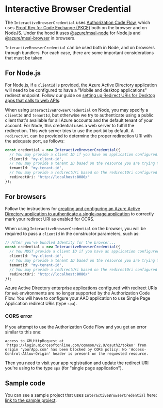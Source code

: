 # Interactive Browser Credential

The `InteractiveBrowserCredential` uses [Authorization Code Flow][AuthCodeFlow], which uses [Proof Key for Code Exchange (PKCE)](https://tools.ietf.org/html/rfc7636) both on the browser and on NodeJS. Under the hood it uses [@azure/msal-node](https://www.npmjs.com/package/@azure/msal-node) for Node.js and [@azure/msal-browser](https://www.npmjs.com/package/@azure/msal-browser) in browsers.

`InteractiveBrowserCredential` can be used both in Node, and on browsers through bundlers. For each case, there are some important considerations that must be taken.

## For Node.js

For Node.js, if a `clientId` is provided, the Azure Active Directory application will need to be configured to have a "Mobile and desktop applications" redirect endpoint. Follow our guide on [setting up Redirect URIs for Desktop apps that calls to web APIs](https://docs.microsoft.com/azure/active-directory/develop/scenario-desktop-app-registration#redirect-uris).

When using `InteractiveBrowserCredential` on Node, you may specify a `clientId` and `tenantId`, but otherwise we try to authenticate using a public client that's available for all Azure accounts and the default tenant of your account. For Node, this credential uses a web server to fulfill the redirection. This web server tries to use the port `80` by default. A `redirectUri` can be provided to determine the proper redirection URI with the adequate port, as follows:

```ts
const credential = new InteractiveBrowserCredential({
  // You may provide a client ID if you have an application configured.
  clientId: "my-client-id",
  // You may provide a tenant ID based on the resource you are trying to access.
  tenantId: "my-tenant-id",
  // You may provide a redirectUri based on the redirectUri configured in your AAD application:
  redirectUri: "http://localhost:8080/"
});
```

## For browsers

Follow the instructions for [creating and configuring an Azure Active Directory application to authenticate a single-page application](https://docs.microsoft.com/azure/active-directory/develop/scenario-spa-app-registration#redirect-uri-msaljs-20-with-auth-code-flow) to correctly mark your redirect URI as enabled for CORS.

When using `InteractiveBrowserCredential` on the browser, you will be required to pass a `clientId` in the constructor parameters, such as:

```ts
// After you've bundled Identity for the browser...
const credential = new InteractiveBrowserCredential({
  // You MUST provide a client ID if you have an application configured.
  clientId: "my-client-id",
  // You may provide a tenant ID based on the resource you are trying to access.
  tenantId: "my-tenant-id",
  // You may provide a redirectUri based on the redirectUri configured in your AAD application:
  redirectUri: "http://localhost:8080/"
});
```

Azure Active Directory enterprise applications configured with redirect URIs for `Web` environments are no longer supported by the Authorization Code Flow. You will have to configure your AAD application to use Single Page Application redirect URis (type `spa`).

### CORS error

If you attempt to use the Authorization Code Flow and you get an error similar to this one:

```
access to XMLHttpRequest at 'https://login.microsoftonline.com/common/v2.0/oauth2/token' from origin 'yourApp.com' has been blocked by CORS policy: No 'Access-Control-Allow-Origin' header is present on the requested resource.
```

Then you need to visit your app registration and update the redirect URI you're using to the type `spa` (for "single page application").

## Sample code

You can see a sample project that uses `InteractiveBrowserCredential` here: [link to the sample project](https://github.com/Azure/azure-sdk-for-js/tree/master/sdk/identity/identity/test/manual).

[AuthCodeFlow]: https://docs.microsoft.com/azure/active-directory/develop/v2-oauth2-auth-code-flow
